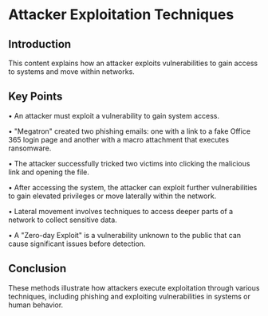 # Attacker Exploitation Techniques 

## Introduction 
This content explains how an attacker exploits vulnerabilities to gain access to systems and move within networks. 

## Key Points 
• An attacker must exploit a vulnerability to gain system access. 

• "Megatron" created two phishing emails: one with a link to a fake Office 365 login page and another with a macro attachment that executes ransomware. 

• The attacker successfully tricked two victims into clicking the malicious link and opening the file. 

• After accessing the system, the attacker can exploit further vulnerabilities to gain elevated privileges or move laterally within the network. 

• Lateral movement involves techniques to access deeper parts of a network to collect sensitive data. 

• A "Zero-day Exploit" is a vulnerability unknown to the public that can cause significant issues before detection. 

## Conclusion 
These methods illustrate how attackers execute exploitation through various techniques, including phishing and exploiting vulnerabilities in systems or human behavior.